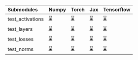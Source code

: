 | Submodules       | Numpy                                                                                                                           | Torch                                                                                                                           | Jax                                                                                                                             | Tensorflow                                                                                                                      |
|:-----------------|:--------------------------------------------------------------------------------------------------------------------------------|:--------------------------------------------------------------------------------------------------------------------------------|:--------------------------------------------------------------------------------------------------------------------------------|:--------------------------------------------------------------------------------------------------------------------------------|
| test_activations | <a href="https://github.com/unifyai/ivy/runs/7978743147?check_suite_focus=true" rel="noopener noreferrer" target="_blank">⌛</a> | <a href="https://github.com/unifyai/ivy/runs/7978743735?check_suite_focus=true" rel="noopener noreferrer" target="_blank">⌛</a> | <a href="https://github.com/unifyai/ivy/runs/7978744263?check_suite_focus=true" rel="noopener noreferrer" target="_blank">⌛</a> | <a href="https://github.com/unifyai/ivy/runs/7978744828?check_suite_focus=true" rel="noopener noreferrer" target="_blank">⌛</a> |
| test_layers      | <a href="https://github.com/unifyai/ivy/runs/7978743314?check_suite_focus=true" rel="noopener noreferrer" target="_blank">⌛</a> | <a href="https://github.com/unifyai/ivy/runs/7978743853?check_suite_focus=true" rel="noopener noreferrer" target="_blank">⌛</a> | <a href="https://github.com/unifyai/ivy/runs/7978744385?check_suite_focus=true" rel="noopener noreferrer" target="_blank">⌛</a> | <a href="https://github.com/unifyai/ivy/runs/7978745016?check_suite_focus=true" rel="noopener noreferrer" target="_blank">⌛</a> |
| test_losses      | <a href="https://github.com/unifyai/ivy/runs/7978743474?check_suite_focus=true" rel="noopener noreferrer" target="_blank">⌛</a> | <a href="https://github.com/unifyai/ivy/runs/7978743958?check_suite_focus=true" rel="noopener noreferrer" target="_blank">⌛</a> | <a href="https://github.com/unifyai/ivy/runs/7978744529?check_suite_focus=true" rel="noopener noreferrer" target="_blank">⌛</a> | <a href="https://github.com/unifyai/ivy/runs/7978745107?check_suite_focus=true" rel="noopener noreferrer" target="_blank">⌛</a> |
| test_norms       | <a href="https://github.com/unifyai/ivy/runs/7978743592?check_suite_focus=true" rel="noopener noreferrer" target="_blank">⌛</a> | <a href="https://github.com/unifyai/ivy/runs/7978744090?check_suite_focus=true" rel="noopener noreferrer" target="_blank">⌛</a> | <a href="https://github.com/unifyai/ivy/runs/7978744676?check_suite_focus=true" rel="noopener noreferrer" target="_blank">⌛</a> | <a href="https://github.com/unifyai/ivy/runs/7978745214?check_suite_focus=true" rel="noopener noreferrer" target="_blank">⌛</a> |